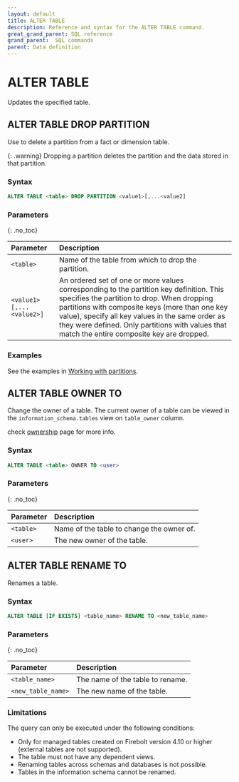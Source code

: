 ```yaml
---
layout: default
title: ALTER TABLE
description: Reference and syntax for the ALTER TABLE command.
great_grand_parent: SQL reference
grand_parent:  SQL commands
parent: Data definition
---
```


# ALTER TABLE

Updates the specified table.


## ALTER TABLE DROP PARTITION

Use to delete a partition from a fact or dimension table.

{: .warning}
Dropping a partition deletes the partition and the data stored in that partition.

### Syntax

```sql
ALTER TABLE <table> DROP PARTITION <value1>[,...<value2]
```

### Parameters 
{: .no_toc} 

| Parameter          | Description                                  |
| :------------------ | :-------------------------------------------- |
| `<table>`     | Name of the table from which to drop the partition. |
| `<value1>[,...<value2>]` | An ordered set of one or more values corresponding to the partition key definition. This specifies the partition to drop. When dropping partitions with composite keys (more than one key value), specify all key values in the same order as they were defined. Only partitions with values that match the entire composite key are dropped. |

### Examples

See the examples in [Working with partitions](../../../Overview/working-with-tables/working-with-partitions.md).

## ALTER TABLE OWNER TO

Change the owner of a table. The current owner of a table can be viewed in the `information_schema.tables` view on `table_owner` column.

check [ownership](../../../Guides/security/ownership.md) page for more info.

### Syntax

```sql
ALTER TABLE <table> OWNER TO <user>
```

### Parameters 
{: .no_toc}

| Parameter          | Description                                  |
| :------------------ | :-------------------------------|
| `<table>` | Name of the table to change the owner of. |
| `<user>`  | The new owner of the table.               |

## ALTER TABLE RENAME TO

Renames a table.

### Syntax

```sql
ALTER TABLE [IF EXISTS] <table_name> RENAME TO <new_table_name>
```

### Parameters
{: .no_toc} 

| Parameter          | Description                                  |
| :------------------ | :-------------------------------------------- |
| `<table_name>`     | The name of the table to rename. |
| `<new_table_name>` | The new name of the table. |

### Limitations
The query can only be executed under the following conditions:
* Only for managed tables created on Firebolt version 4.10 or higher (external tables are not supported).
* The table must not have any dependent views.
* Renaming tables across schemas and databases is not possible.
* Tables in the information schema cannot be renamed.